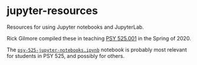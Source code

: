 # jupyter-resources

Resources for using Jupyter notebooks and JupyterLab.

Rick Gilmore compiled these in teaching [PSY 525.001](https://psu-psychology.github.io/psy-525-reproducible-research-2020) in the Spring of 2020.

The [`psy-525-jupyter-notebooks.ipynb`](psy-525-jupyter-notebooks.ipynb) notebook is probably most relevant for students in PSY 525, and possibly for others.
